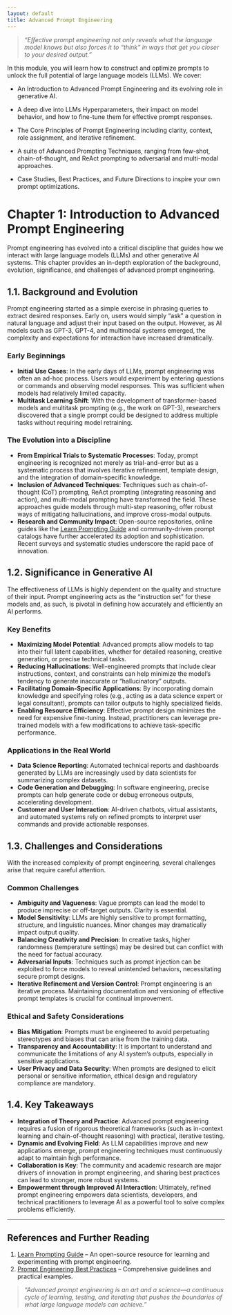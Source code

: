 ```yaml
---
layout: default
title: Advanced Prompt Engineering
---
```


> _“Effective prompt engineering not only reveals what the language model knows but also forces it to “think” in ways that get you closer to your desired output.”_


In this module, you will learn how to construct and optimize prompts to unlock the full potential of large language models (LLMs). We cover:

- An Introduction to Advanced Prompt Engineering and its evolving role in generative AI.

- A deep dive into LLMs Hyperparameters, their impact on model behavior, and how to fine-tune them for effective prompt responses.

- The Core Principles of Prompt Engineering including clarity, context, role assignment, and iterative refinement.

- A suite of Advanced Prompting Techniques, ranging from few-shot, chain-of-thought, and ReAct prompting to adversarial and multi-modal approaches.

- Case Studies, Best Practices, and Future Directions to inspire your own prompt optimizations.


# Chapter 1: Introduction to Advanced Prompt Engineering

Prompt engineering has evolved into a critical discipline that guides how we interact with large language models (LLMs) and other generative AI systems. This chapter provides an in-depth exploration of the background, evolution, significance, and challenges of advanced prompt engineering.

## 1.1. Background and Evolution

Prompt engineering started as a simple exercise in phrasing queries to extract desired responses. Early on, users would simply “ask” a question in natural language and adjust their input based on the output. However, as AI models such as GPT-3, GPT-4, and multimodal systems emerged, the complexity and expectations for interaction have increased dramatically.

### Early Beginnings
- **Initial Use Cases**: In the early days of LLMs, prompt engineering was often an ad-hoc process. Users would experiment by entering questions or commands and observing model responses. This was sufficient when models had relatively limited capacity.
- **Multitask Learning Shift**: With the development of transformer-based models and multitask prompting (e.g., the work on GPT-3), researchers discovered that a single prompt could be designed to address multiple tasks without requiring model retraining.

### The Evolution into a Discipline
- **From Empirical Trials to Systematic Processes**: Today, prompt engineering is recognized not merely as trial-and-error but as a systematic process that involves iterative refinement, template design, and the integration of domain-specific knowledge.
- **Inclusion of Advanced Techniques**: Techniques such as chain-of-thought (CoT) prompting, ReAct prompting (integrating reasoning and action), and multi-modal prompting have transformed the field. These approaches guide models through multi-step reasoning, offer robust ways of mitigating hallucinations, and improve cross-modal outputs.
- **Research and Community Impact**: Open-source repositories, online guides like the [Learn Prompting Guide](https://learnprompting.org/docs/introduction) and community-driven prompt catalogs have further accelerated its adoption and sophistication. Recent surveys and systematic studies  underscore the rapid pace of innovation.

## 1.2. Significance in Generative AI

The effectiveness of LLMs is highly dependent on the quality and structure of their input. Prompt engineering acts as the “instruction set” for these models and, as such, is pivotal in defining how accurately and efficiently an AI performs.

### Key Benefits
- **Maximizing Model Potential**: Advanced prompts allow models to tap into their full latent capabilities, whether for detailed reasoning, creative generation, or precise technical tasks.
- **Reducing Hallucinations**: Well-engineered prompts that include clear instructions, context, and constraints can help minimize the model’s tendency to generate inaccurate or “hallucinatory” outputs.
- **Facilitating Domain-Specific Applications**: By incorporating domain knowledge and specifying roles (e.g., acting as a data science expert or legal consultant), prompts can tailor outputs to highly specialized fields.
- **Enabling Resource Efficiency**: Effective prompt design minimizes the need for expensive fine-tuning. Instead, practitioners can leverage pre-trained models with a few modifications to achieve task-specific performance.

### Applications in the Real World
- **Data Science Reporting**: Automated technical reports and dashboards generated by LLMs are increasingly used by data scientists for summarizing complex datasets.
- **Code Generation and Debugging**: In software engineering, precise prompts can help generate code or debug erroneous outputs, accelerating development.
- **Customer and User Interaction**: AI-driven chatbots, virtual assistants, and automated systems rely on refined prompts to interpret user commands and provide actionable responses.

## 1.3. Challenges and Considerations

With the increased complexity of prompt engineering, several challenges arise that require careful attention.

### Common Challenges
- **Ambiguity and Vagueness**: Vague prompts can lead the model to produce imprecise or off-target outputs. Clarity is essential.
- **Model Sensitivity**: LLMs are highly sensitive to prompt formatting, structure, and linguistic nuances. Minor changes may dramatically impact output quality.
- **Balancing Creativity and Precision**: In creative tasks, higher randomness (temperature settings) may be desired but can conflict with the need for factual accuracy.
- **Adversarial Inputs**: Techniques such as prompt injection can be exploited to force models to reveal unintended behaviors, necessitating secure prompt designs.
- **Iterative Refinement and Version Control**: Prompt engineering is an iterative process. Maintaining documentation and versioning of effective prompt templates is crucial for continual improvement.

### Ethical and Safety Considerations
- **Bias Mitigation**: Prompts must be engineered to avoid perpetuating stereotypes and biases that can arise from the training data.
- **Transparency and Accountability**: It is important to understand and communicate the limitations of any AI system’s outputs, especially in sensitive applications.
- **User Privacy and Data Security**: When prompts are designed to elicit personal or sensitive information, ethical design and regulatory compliance are mandatory.

## 1.4. Key Takeaways

- **Integration of Theory and Practice**: Advanced prompt engineering requires a fusion of rigorous theoretical frameworks (such as in-context learning and chain-of-thought reasoning) with practical, iterative testing.
- **Dynamic and Evolving Field**: As LLM capabilities improve and new applications emerge, prompt engineering techniques must continuously adapt to maintain high performance.
- **Collaboration is Key**: The community and academic research are major drivers of innovation in prompt engineering, and sharing best practices can lead to stronger, more robust systems.
- **Empowerment through Improved AI Interaction**: Ultimately, refined prompt engineering empowers data scientists, developers, and technical practitioners to leverage AI as a powerful tool to solve complex problems efficiently.

---

## References and Further Reading

1. [Learn Prompting Guide](https://learnprompting.org/docs/introduction) – An open-source resource for learning and experimenting with prompt engineering.
2. [Prompt Engineering Best Practices](https://www.promptingguide.ai/) – Comprehensive guidelines and practical examples.


> _“Advanced prompt engineering is an art and a science—a continuous cycle of learning, testing, and iterating that pushes the boundaries of what large language models can achieve.”_


